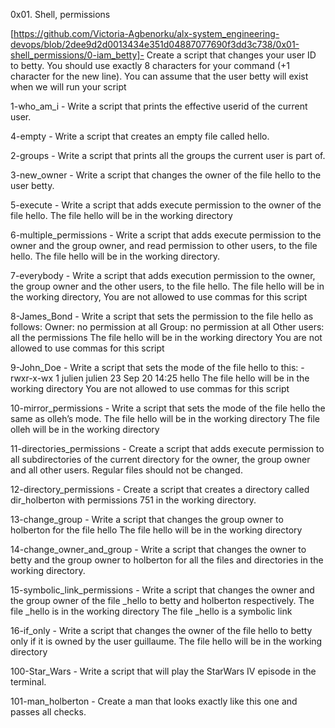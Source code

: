 0x01. Shell, permissions

[https://github.com/Victoria-Agbenorku/alx-system_engineering-devops/blob/2dee9d2d0013434e351d04887077690f3dd3c738/0x01-shell_permissions/0-iam_betty]- Create a script that changes your user ID to betty. You should use exactly 8 characters for your command (+1 character for the new line). You can assume that the user betty will exist when we will run your script



1-who_am_i - Write a script that prints the effective userid of the current user.



4-empty - Write a script that creates an empty file called hello.



2-groups - Write a script that prints all the groups the current user is part of.



3-new_owner - Write a script that changes the owner of the file hello to the user betty.



5-execute - Write a script that adds execute permission to the owner of the file hello. The file hello will be in the working directory



6-multiple_permissions - Write a script that adds execute permission to the owner and the group owner, and read permission to other users, to the file hello. The file hello will be in the working directory.



7-everybody - Write a script that adds execution permission to the owner, the group owner and the other users, to the file hello. The file hello will be in the working directory, You are not allowed to use commas for this script



8-James_Bond - Write a script that sets the permission to the file hello as follows: Owner: no permission at all Group: no permission at all Other users: all the permissions The file hello will be in the working directory You are not allowed to use commas for this script



9-John_Doe - Write a script that sets the mode of the file hello to this: -rwxr-x-wx 1 julien julien 23 Sep 20 14:25 hello The file hello will be in the working directory You are not allowed to use commas for this script



10-mirror_permissions - Write a script that sets the mode of the file hello the same as olleh’s mode. The file hello will be in the working directory The file olleh will be in the working directory



11-directories_permissions - Create a script that adds execute permission to all subdirectories of the current directory for the owner, the group owner and all other users. Regular files should not be changed.



12-directory_permissions - Create a script that creates a directory called dir_holberton with permissions 751 in the working directory.



13-change_group - Write a script that changes the group owner to holberton for the file hello The file hello will be in the working directory



14-change_owner_and_group - Write a script that changes the owner to betty and the group owner to holberton for all the files and directories in the working directory.



15-symbolic_link_permissions - Write a script that changes the owner and the group owner of the file _hello to betty and holberton respectively. The file _hello is in the working directory The file _hello is a symbolic link



16-if_only - Write a script that changes the owner of the file hello to betty only if it is owned by the user guillaume. The file hello will be in the working directory



100-Star_Wars - Write a script that will play the StarWars IV episode in the terminal.



101-man_holberton - Create a man that looks exactly like this one and passes all checks.
